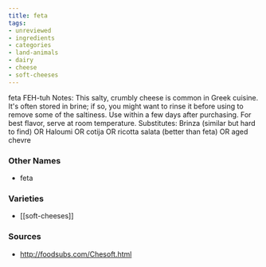 ```yaml
---
title: feta
tags:
- unreviewed
- ingredients
- categories
- land-animals
- dairy
- cheese
- soft-cheeses
---
```

feta FEH-tuh Notes: This salty, crumbly cheese is common in Greek cuisine. It's often stored in brine; if so, you might want to rinse it before using to remove some of the saltiness. Use within a few days after purchasing. For best flavor, serve at room temperature. Substitutes: Brinza (similar but hard to find) OR Haloumi OR cotija OR ricotta salata (better than feta) OR aged chevre

### Other Names

* feta

### Varieties

* [[soft-cheeses]]

### Sources
* http://foodsubs.com/Chesoft.html
